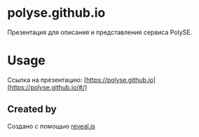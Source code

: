 # polyse.github.io

Презентация для описания и представления сервиса PolySE.

# Usage
Ссылка на презентацию: [https://polyse.github.io](https://polyse.github.io/#/)

## Created by
Создано с помощью [reveal.js](https://github.com/hakimel/reveal.js/)
